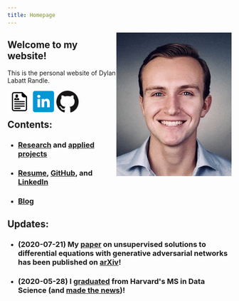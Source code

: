 ```yaml
---
title: Homepage
---
```


<img style="float: right;" src="pics/dylan_style.gif">

## Welcome to my website!

This is the personal website of Dylan Labatt Randle.

<a href="resume/resume.pdf">
  <img style="float: left; margin:0px 2px;" src="pics/cv-clear.png" width="50" height="50">
</a>
<a href="https://linkedin.com/in/dylanrandle/">
  <img style="float: left; margin:0px 2px" src="pics/linkedin.png" width="50" height="50">
</a>
<a href="https://github.com/dylanrandle">
  <img style="float: left; margin:0px 2px" src="pics/github.png" width="50" height="50">
</a>

<br>
<br>

## Contents:
- ### [Research](research.html) and [applied projects](applied.html)
- ### [Resume](resume/resume.pdf), [GitHub](https://github.com/dylanrandle), and [LinkedIn](https://linkedin.com/in/dylanrandle/)
- ### [Blog](blog.html)

## Updates:
- ### (2020-07-21) My [paper](denn/deqgan.html) on unsupervised solutions to differential equations with generative adversarial networks has been published on [arXiv](https://arxiv.org/abs/2007.11133)!
- ### (2020-05-28) I [graduated](blog.html#graduation-from-harvard) from Harvard's MS in Data Science (and [made the news](https://www.bostonherald.com/2020/05/28/harvard-grads-celebrate-on-their-own/))!
